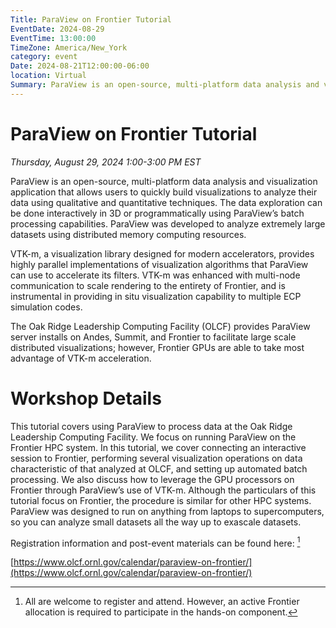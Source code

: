 ```yaml
---
Title: ParaView on Frontier Tutorial
EventDate: 2024-08-29
EventTime: 13:00:00
TimeZone: America/New_York
category: event
Date: 2024-08-21T12:00:00-06:00
location: Virtual
Summary: ParaView is an open-source, multi-platform data analysis and visualization application that allows users to quickly build visualizations to analyze their data using qualitative and quantitative techniques. This tutorial covers using ParaView to process data at the Oak Ridge Leadership Computing Facility. Although the particulars of this tutorial focus on Frontier, the procedure is similar for other HPC systems. ParaView was designed to run on anything from laptops to supercomputers, so you can analyze small datasets all the way up to exascale datasets.
---
```


# ParaView on Frontier Tutorial

*Thursday, August 29, 2024 1:00-3:00 PM EST*

ParaView is an open-source, multi-platform data analysis and visualization application that allows users to quickly build visualizations to analyze their data using qualitative and quantitative techniques. The data exploration can be done interactively in 3D or programmatically using ParaView’s batch processing capabilities. ParaView was developed to analyze extremely large datasets using distributed memory computing resources. 

VTK-m, a visualization library designed for modern accelerators, provides highly parallel implementations of visualization algorithms that ParaView can use to accelerate its filters. VTK-m was enhanced with multi-node communication to scale rendering to the entirety of Frontier, and is instrumental in providing in situ visualization capability to multiple ECP simulation codes.

The Oak Ridge Leadership Computing Facility (OLCF) provides ParaView server installs on Andes, Summit, and Frontier to facilitate large scale distributed visualizations; however, Frontier GPUs are able to take most advantage of VTK-m acceleration.

# Workshop Details

This tutorial covers using ParaView to process data at the Oak Ridge Leadership Computing Facility. We focus on running ParaView on the Frontier HPC system. In this tutorial, we cover connecting an interactive session to Frontier, performing several visualization operations on data characteristic of that analyzed at OLCF, and setting up automated batch processing. We also discuss how to leverage the GPU processors on Frontier through ParaView’s use of VTK-m. Although the particulars of this tutorial focus on Frontier, the procedure is similar for other HPC systems. ParaView was designed to run on anything from laptops to supercomputers, so you can analyze small datasets all the way up to exascale datasets.

Registration information and post-event materials can be found here: [^1]

[https://www.olcf.ornl.gov/calendar/paraview-on-frontier/](https://www.olcf.ornl.gov/calendar/paraview-on-frontier/)

[^1]: All are welcome to register and attend. However, an active Frontier allocation is required to participate in the hands-on component.
